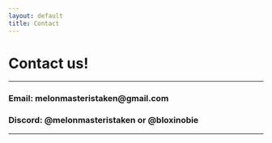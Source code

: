 ```yaml
---
layout: default
title: Contact
---
```


<style>
@import url('https://fonts.googleapis.com/css2?family=Pixelify+Sans:wght@400..700&display=swap')
</style>

<h1 id="contact-us-">Contact us!</h1>
<hr>
<h3 id="email-melonmasteristaken-gmail-com">Email: melonmasteristaken@gmail.com</h3>
<h3 id="discord-melonmasteristaken-or-bloxinobie">Discord: @melonmasteristaken or @bloxinobie</h3>
<hr>
